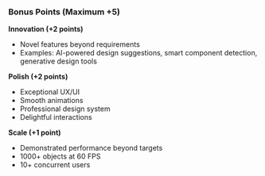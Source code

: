 ### Bonus Points (Maximum +5)

**Innovation (+2 points)**

- Novel features beyond requirements
- Examples: AI-powered design suggestions, smart component detection, generative design tools

**Polish (+2 points)**

- Exceptional UX/UI
- Smooth animations
- Professional design system
- Delightful interactions

**Scale (+1 point)**

- Demonstrated performance beyond targets
- 1000+ objects at 60 FPS
- 10+ concurrent users
